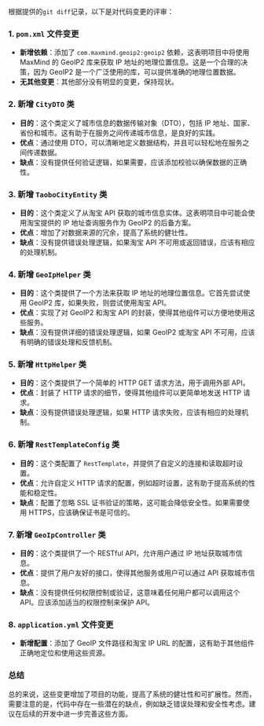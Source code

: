 根据提供的`git diff`记录，以下是对代码变更的评审：

### 1. `pom.xml` 文件变更
- **新增依赖**：添加了 `com.maxmind.geoip2:geoip2` 依赖，这表明项目中将使用 MaxMind 的 GeoIP2 库来获取 IP 地址的地理位置信息。这是一个合理的决策，因为 GeoIP2 是一个广泛使用的库，可以提供准确的地理位置数据。
- **无其他变更**：其他部分没有明显的变更，保持现状。

### 2. 新增 `CityDTO` 类
- **目的**：这个类定义了城市信息的数据传输对象（DTO），包括 IP 地址、国家、省份和城市。这有助于在服务之间传递城市信息，是良好的实践。
- **优点**：通过使用 DTO，可以清晰地定义数据结构，并且可以轻松地在服务之间传递数据。
- **缺点**：没有提供任何验证逻辑，如果需要，应该添加校验以确保数据的正确性。

### 3. 新增 `TaoboCityEntity` 类
- **目的**：这个类定义了从淘宝 API 获取的城市信息实体。这表明项目中可能会使用淘宝提供的 IP 地址查询服务作为 GeoIP2 的后备方案。
- **优点**：增加了对数据来源的冗余，提高了系统的健壮性。
- **缺点**：没有提供错误处理逻辑，如果淘宝 API 不可用或返回错误，应该有相应的处理机制。

### 4. 新增 `GeoIpHelper` 类
- **目的**：这个类提供了一个方法来获取 IP 地址的地理位置信息。它首先尝试使用 GeoIP2 库，如果失败，则尝试使用淘宝 API。
- **优点**：实现了对 GeoIP2 和淘宝 API 的封装，使得其他组件可以方便地使用这些服务。
- **缺点**：没有提供详细的错误处理逻辑，如果 GeoIP2 或淘宝 API 不可用，应该有明确的错误处理和反馈机制。

### 5. 新增 `HttpHelper` 类
- **目的**：这个类提供了一个简单的 HTTP GET 请求方法，用于调用外部 API。
- **优点**：封装了 HTTP 请求的细节，使得其他组件可以更简单地发送 HTTP 请求。
- **缺点**：没有提供错误处理逻辑，如果 HTTP 请求失败，应该有相应的处理机制。

### 6. 新增 `RestTemplateConfig` 类
- **目的**：这个类配置了 `RestTemplate`，并提供了自定义的连接和读取超时设置。
- **优点**：允许自定义 HTTP 请求的配置，例如超时设置，这有助于提高系统的性能和稳定性。
- **缺点**：配置了忽略 SSL 证书验证的策略，这可能会降低安全性。如果需要使用 HTTPS，应该确保证书是可信的。

### 7. 新增 `GeoIpController` 类
- **目的**：这个类提供了一个 RESTful API，允许用户通过 IP 地址获取城市信息。
- **优点**：提供了用户友好的接口，使得其他服务或用户可以通过 API 获取城市信息。
- **缺点**：没有提供任何权限控制或验证，这意味着任何用户都可以调用这个 API。应该添加适当的权限控制来保护 API。

### 8. `application.yml` 文件变更
- **新增配置**：添加了 GeoIP 文件路径和淘宝 IP URL 的配置，这有助于其他组件正确地定位和使用这些资源。

### 总结
总的来说，这些变更增加了项目的功能，提高了系统的健壮性和可扩展性。然而，需要注意的是，代码中存在一些潜在的缺点，例如缺乏错误处理和安全性考虑。建议在后续的开发中进一步完善这些方面。